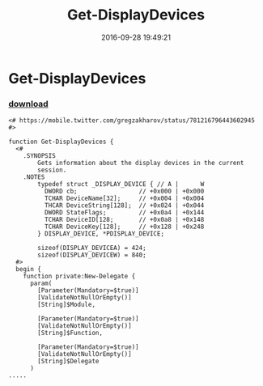 ﻿---
pid:            6534
poster:         Alex Demo
title:          Get-DisplayDevices
date:           2016-09-28 19:49:21
format:         posh
parent:         0
parent:         0

---

# Get-DisplayDevices

### [download](6534.ps1)



```posh
<# https://mobile.twitter.com/gregzakharov/status/781216796443602945 #>

function Get-DisplayDevices {
  <#
    .SYNOPSIS
        Gets information about the display devices in the current
        session.
    .NOTES
        typedef struct _DISPLAY_DEVICE { // A |      W
          DWORD cb;                 // +0x000 | +0x000
          TCHAR DeviceName[32];     // +0x004 | +0x004
          THCAR DeviceString[128];  // +0x024 | +0x044
          DWORD StateFlags;         // +0x0a4 | +0x144
          TCHAR DeviceID[128;       // +0x0a8 | +0x148
          TCHAR DeviceKey[128];     // +0x128 | +0x248
        } DISPLAY_DEVICE, *PDISPLAY_DEVICE;
        
        sizeof(DISPLAY_DEVICEA) = 424;
        sizeof(DISPLAY_DEVICEW) = 840;
  #>
  begin {
    function private:New-Delegate {
      param(
        [Parameter(Mandatory=$true)]
        [ValidateNotNullOrEmpty()]
        [String]$Module,
        
        [Parameter(Mandatory=$true)]
        [ValidateNotNullOrEmpty()]
        [String]$Function,
        
        [Parameter(Mandatory=$true)]
        [ValidateNotNullOrEmpty()]
        [String]$Delegate
      )
.....
```
